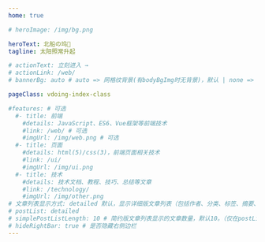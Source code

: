 ```yaml
---
home: true

# heroImage: /img/bg.png

heroText: 北船の坞💖
tagline: 太阳照常升起

# actionText: 立刻进入 →
# actionLink: /web/
# bannerBg: auto # auto => 网格纹背景(有bodyBgImg时无背景)，默认 | none => 无 | '大图地址' | background: 自定义背景样式       提示：如发现文本颜色不适应你的背景时可以到palette.styl修改$bannerTextColor变量

pageClass: vdoing-index-class

#features: # 可选
  #- title: 前端
    #details: JavaScript、ES6、Vue框架等前端技术
    #link: /web/ # 可选
    #imgUrl: /img/web.png # 可选
  #- title: 页面
    #details: html(5)/css(3)，前端页面相关技术
    #link: /ui/
    #imgUrl: /img/ui.png
  #- title: 技术
    #details: 技术文档、教程、技巧、总结等文章
    #link: /technology/
    #imgUrl: /img/other.png
# 文章列表显示方式: detailed 默认，显示详细版文章列表（包括作者、分类、标签、摘要、分页等）| simple => 显示简约版文章列表（仅标题和日期）| none 不显示文章列表
# postList: detailed
# simplePostListLength: 10 # 简约版文章列表显示的文章数量，默认10。（仅在postList设置为simple时生效）
# hideRightBar: true # 是否隐藏右侧边栏
---
```


<ClientOnly>
  <IndexBigImg />
</ClientOnly>
